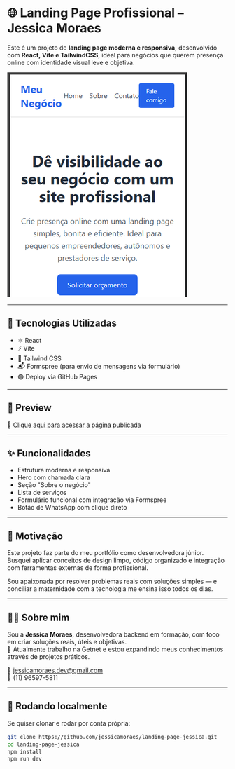 # 🌐 Landing Page Profissional – Jessica Moraes

Este é um projeto de **landing page moderna e responsiva**, desenvolvido com **React, Vite e TailwindCSS**, ideal para negócios que querem presença online com identidade visual leve e objetiva.

![preview](./src/assets/preview.png) <!--  -->

---

## 🚀 Tecnologias Utilizadas

- ⚛️ React
- ⚡ Vite
- 🎨 Tailwind CSS
- 📬 Formspree (para envio de mensagens via formulário)
- 🟢 Deploy via GitHub Pages

---

## 📸 Preview

🔗 [Clique aqui para acessar a página publicada](https://jessicamoraes.github.io/landing-page-jessica)

---

## ✨ Funcionalidades

- Estrutura moderna e responsiva
- Hero com chamada clara
- Seção "Sobre o negócio"
- Lista de serviços
- Formulário funcional com integração via Formspree
- Botão de WhatsApp com clique direto

---

## 🧠 Motivação

Este projeto faz parte do meu portfólio como desenvolvedora júnior. Busquei aplicar conceitos de design limpo, código organizado e integração com ferramentas externas de forma profissional.

Sou apaixonada por resolver problemas reais com soluções simples — e conciliar a maternidade com a tecnologia me ensina isso todos os dias.

---

## 👩‍💻 Sobre mim

Sou a **Jessica Moraes**, desenvolvedora backend em formação, com foco em criar soluções reais, úteis e objetivas.  
💼 Atualmente trabalho na Getnet e estou expandindo meus conhecimentos através de projetos práticos.

📧 jessicamoraes.dev@gmail.com  
📱 (11) 96597-5811

---

## 📌 Rodando localmente

Se quiser clonar e rodar por conta própria:

```bash
git clone https://github.com/jessicamoraes/landing-page-jessica.git
cd landing-page-jessica
npm install
npm run dev
